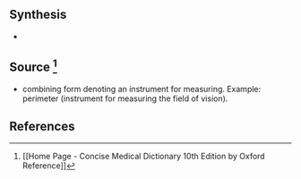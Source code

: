 ## Synthesis
- 
## Source [^1]
- combining form denoting an instrument for measuring. Example: perimeter (instrument for measuring the field of vision).
## References

[^1]: [[Home Page - Concise Medical Dictionary 10th Edition by Oxford Reference]]